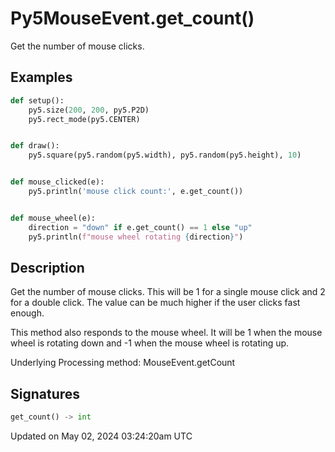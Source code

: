 # Py5MouseEvent.get_count()

Get the number of mouse clicks.

## Examples

<div class="example-table">

<div class="example-row"><div class="example-cell-image">

</div><div class="example-cell-code">

```python
def setup():
    py5.size(200, 200, py5.P2D)
    py5.rect_mode(py5.CENTER)


def draw():
    py5.square(py5.random(py5.width), py5.random(py5.height), 10)


def mouse_clicked(e):
    py5.println('mouse click count:', e.get_count())


def mouse_wheel(e):
    direction = "down" if e.get_count() == 1 else "up"
    py5.println(f"mouse wheel rotating {direction}")
```

</div></div>

</div>

## Description

Get the number of mouse clicks. This will be 1 for a single mouse click and 2 for a double click. The value can be much higher if the user clicks fast enough.

This method also responds to the mouse wheel. It will be 1 when the mouse wheel is rotating down and -1 when the mouse wheel is rotating up.

Underlying Processing method: MouseEvent.getCount

## Signatures

```python
get_count() -> int
```

Updated on May 02, 2024 03:24:20am UTC
